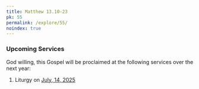 ```yaml
---
title: Matthew 13.10-23
pk: 55
permalink: /explore/55/
noindex: true
---
```


### Upcoming Services

God willing, this Gospel will be proclaimed at the following services over the next year:


1. Liturgy on [July, 14, 2025](https://orthocal.info/readings/gregorian/2025/07/14/)
